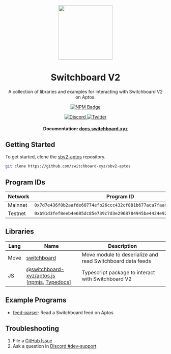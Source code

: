 <div align="center">
  <a href="#">
    <img height="170" src="https://github.com/switchboard-xyz/sbv2-core/raw/main/website/static/img/icons/switchboard/avatar.svg" />
  </a>

  <h1>Switchboard V2</h1>

  <p>A collection of libraries and examples for interacting with Switchboard V2 on Aptos.</p>

  <p>
	  <a href="https://www.npmjs.com/package/@switchboard-xyz/aptos.js">
      <img alt="NPM Badge" src="https://img.shields.io/github/package-json/v/switchboard-xyz/sbv2-aptos?color=red&filename=javascript%2Faptos.js%2Fpackage.json&label=%40switchboard-xyz%2Faptos.js&logo=npm">
    </a>
  </p>

  <p>
    <a href="https://discord.gg/switchboardxyz">
      <img alt="Discord" src="https://img.shields.io/discord/841525135311634443?color=blueviolet&logo=discord&logoColor=white">
    </a>
    <a href="https://twitter.com/switchboardxyz">
      <img alt="Twitter" src="https://img.shields.io/twitter/follow/switchboardxyz?label=Follow+Switchboard" />
    </a>
  </p>

  <h4>
    <strong>Documentation: </strong><a href="https://docs.switchboard.xyz">docs.switchboard.xyz</a>
  </h4>
</div>

## Getting Started

To get started, clone the
[sbv2-aptos](https://github.com/switchboard-xyz/sbv2-aptos) repository.

```bash
git clone https://github.com/switchboard-xyz/sbv2-aptos
```

## Program IDs

| **Network** | **Program ID**                                                       |
| ----------- | -------------------------------------------------------------------- |
| Mainnet     | `0x7d7e436f0b2aafde60774efb26ccc432cf881b677aca7faaf2a01879bd19fb8`  |
| Testnet     | `0xb91d3fef0eeb4e685dc85e739c7d3e2968784945be4424e92e2f86e2418bf271` |

## Libraries

| **Lang** | **Name**                                                                                                                                                                                            | **Description**                                            |
| -------- | --------------------------------------------------------------------------------------------------------------------------------------------------------------------------------------------------- | ---------------------------------------------------------- |
| Move     | [switchboard](/move/switchboard/)                                                                                                                                                                   | Move module to deserialize and read Switchboard data feeds |
| JS       | [@switchboard-xyz/aptos.js](/javascript/aptos.js/) <br />[[npmjs](https://www.npmjs.com/package/@switchboard-xyz/aptos.js), [Typedocs](https://docs.switchboard.xyz/api/@switchboard-xyz/aptos.js)] | Typescript package to interact with Switchboard V2         |

## Example Programs

- [feed-parser](/programs/feed-parser/): Read a Switchboard feed on Aptos

## Troubleshooting

1. File a
   [GitHub Issue](https://github.com/switchboard-xyz/sbv2-aptos/issues/new)
2. Ask a question in
   [Discord #dev-support](https://discord.com/channels/841525135311634443/984343400377647144)

<!--


## Live Deployment:

We're currently on Aptos Testnet and Devnet at address `0x34e2eead0aefbc3d0af13c0522be94b002658f4bef8e0740a21086d22236ad77`. For the simplest way to create and manage Switchboard feeds on Aptos, check out our [publisher](https://app.switchboard.xyz).

Our automated updates will be live again by Monday (Oct 3).

## Install

```
npm i --save @switchboard-xyz/aptos.js
```

## Creating Feeds

```ts
import { Buffer } from "buffer";
import { AptosClient, AptosAccount, FaucetClient, HexString } from "aptos";
import {
  AptosEvent,
  EventCallback,
  OracleJob,
  createFeed,
} from "@switchboard-xyz/aptos.js";
import Big from "big.js";

const NODE_URL = "https://fullnode.devnet.aptoslabs.com/v1";
const FAUCET_URL = "https://faucet.devnet.aptoslabs.com";

const SWITCHBOARD_ADDRESS =
  "0x34e2eead0aefbc3d0af13c0522be94b002658f4bef8e0740a21086d22236ad77";

const SWITCHBOARD_QUEUE_ADDRESS =
  "0x34e2eead0aefbc3d0af13c0522be94b002658f4bef8e0740a21086d22236ad77";

const SWITCHBOARD_CRANK_ADDRESS =
  "0x34e2eead0aefbc3d0af13c0522be94b002658f4bef8e0740a21086d22236ad77";

const client = new AptosClient(NODE_URL);
const faucetClient = new FaucetClient(NODE_URL, FAUCET_URL);

// create new user
let user = new AptosAccount();

await faucetClient.fundAccount(user.address(), 50000);
console.log(`User account ${user.address().hex()} created + funded.`);

// Make Job data for btc price
const serializedJob = Buffer.from(
  OracleJob.encodeDelimited(
    OracleJob.create({
      tasks: [
        {
          httpTask: {
            url: "https://www.binance.us/api/v3/ticker/price?symbol=BTCUSD",
          },
        },
        {
          jsonParseTask: {
            path: "$.price",
          },
        },
      ],
    })
  ).finish()
);

const [aggregator, createFeedTx] = await createFeed(
  client,
  user,
  {
    authority: user.address(),
    queueAddress: SWITCHBOARD_QUEUE_ADDRESS, // account with OracleQueue resource
    crankAddress: SWITCHBOARD_CRANK_ADDRESS, // account with Crank resource
    batchSize: 1, // number of oracles to respond to each round
    minJobResults: 1, // minimum # of jobs that need to return a result
    minOracleResults: 1, // minumum # of oracles that need to respond for a result
    minUpdateDelaySeconds: 5, // minimum delay between rounds
    coinType: "0x1::aptos_coin::AptosCoin", // CoinType of the queue (now only AptosCoin)
    initialLoadAmount: 1000, // load of the lease
    jobs: [
      {
        name: "BTC/USD",
        metadata: "binance",
        authority: user.address().hex(),
        data: serializedJob.toString("base64"), // jobs need to be base64 encoded strings
        weight: 1,
      },
    ],
  },
  SWITCHBOARD_ADDRESS
);

console.log(
  `Created Aggregator and Lease resources at account address ${aggregator.address}. Tx hash ${createFeedTx}`
);

// Manually trigger an update
await aggregator.openRound(user);
```

### Listening to Updates

```ts
/**
 * Listen to Aggregator Updates Off-Chain
 */

// create event listener
const onAggregatorUpdate = (
  client: AptosClient,
  callback: EventCallback,
  pollIntervalMs: number = 1000
) Promise<AptosEvent> => {
  return AggregatorAccount.watch(
    client,
    SWITCHBOARD_ADDRESS,
    callback,Yeah
    pollIntervalMs
  );
};

// initialize event listener
const updatePoller = await onAggregatorUpdate(client, async (e) => {
  if (aggregator.address == e.data.aggregator_address) {
    console.log(`NEW RESULT:`, e.data);
  }
});
```

### Reading Feeds

```ts
import { AggregatorAccount } from "@switchboard-xyz/aptos.js";

const aggregatorAccount: AggregatorAccount = new AggregatorAccount(
  client,
  aggregator_address,
  SWITCHBOARD_ADDRESS
);

console.log(await aggregatorAccount.loadData());
```

# Aptos

### Move.toml

```toml
[addresses]
switchboard = "0x34e2eead0aefbc3d0af13c0522be94b002658f4bef8e0740a21086d22236ad77"

[dependencies]
MoveStdlib = { git = "https://github.com/aptos-labs/aptos-core.git", subdir = "aptos-move/framework/move-stdlib/", rev = "devnet" }
AptosFramework = { git = "https://github.com/aptos-labs/aptos-core.git", subdir = "aptos-move/framework/aptos-framework/", rev = "devnet" }
AptosStdlib = { git = "https://github.com/aptos-labs/aptos-core.git", subdir = "aptos-move/framework/aptos-stdlib/", rev = "devnet" }
Switchboard = { git = "https://github.com/switchboard-xyz/sbv2-aptos.git", subdir = "move/switchboard/", rev = "main" }
```

### Reading Feeds

```move
use switchboard::aggregator;
use switchboard::math;

// store latest value
struct AggregatorInfo has copy, drop, store, key {
    aggregator_addr: address,
    latest_result: u128,
    latest_result_scaling_factor: u8,
    latest_result_neg: bool,
}

// get latest value
public fun save_latest_value(aggregator_addr: address) {
    // get latest value
    let latest_value = aggregator::latest_value(aggregator_addr);
    let (value, scaling_factor, neg) = math::unpack(latest_value);
    move_to(account, AggregatorInfo {
        aggregator_addr: aggregator_addr,
        latest_result: value,
        latest_result_scaling_factor: scaling_factor,
        latest_result_neg: neg,
    });
}

#[test_only]
use aptos_framework::account;
#[test_only]
use aptos_framework::block;
#[test_only]
use aptos_framework::timestamp;
// some testing that uses aggregator test utility functions
#[test(aptos_framework = @0x1, account = @0x123)]
public entry fun test_aggregator(aptos_framework: &signer, account: &signer) {
    account::create_account_for_test(signer::address_of(aptos_framework));
    block::initialize_for_test(aptos_framework, 1);
    timestamp::set_time_has_started_for_testing(aptos_framework);

    // creates test aggregator with data
    aggregator::new_test(account, 100, 0, false);

    // print out value
    std::debug::print(&aggregator::latest_value(signer::address_of(account)));
}
``` -->
